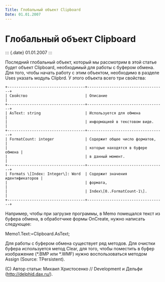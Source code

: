 ```yaml
---
Title: Глобальный объект Clipboard
Date: 01.01.2007
---
```



Глобальный объект Clipboard
===========================

::: {.date}
01.01.2007
:::

Последний глобальный объект, который мы рассмотрим в этой статье будет
объект Clipboard, необходимый для работы с буфером обмена. Для того,
чтобы начать работу с этим объектом, необходимо в разделе Uses указать
модуль Clipbrd. У этого объекта всего три свойства:

    +-----------------------------------+-----------------------------------+
    | Свойство                          | Описание                          |
    +-----------------------------------+-----------------------------------+
    | AsText: string                    | Используется для обмена           |
    |                                   | информацией в текстовом виде.     |
    +-----------------------------------+-----------------------------------+
    | FormatCount: integer              | Содержит общее число форматов,    |
    |                                   | которые находятся в буфере обмена |
    |                                   | в данный момент.                  |
    +-----------------------------------+-----------------------------------+
    | Formats \[Index: Integer\]: Word  | Содержит значения идентификаторов |
    |                                   | формата,                          |
    |                                   | Index\[0..FormatCount-1\].        |
    +-----------------------------------+-----------------------------------+

Например, чтобы при загрузке программы, в Memo помещался текст из буфера
обмена, в обработчике формы OnCreate, нужно написать следующее:

Memo1.Text:=Clipboard.AsText;

Для работы с буфером обмена существует ряд методов. Для очистки буфера
используется метод Clear, для того, чтобы поместить в буфер изображение
(\*.BMP или \*.WMF) нужно воспользоваться методом Assign (Source:
TPersistent).

(С) Автор статьи: Михаил Христосенко // Development и Дельфи
(http://delphid.dax.ru/).
